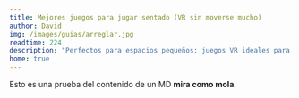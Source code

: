 ```yaml
---
title: Mejores juegos para jugar sentado (VR sin moverse mucho)
author: David
img: /images/guias/arreglar.jpg
readtime: 224
description: "Perfectos para espacios pequeños: juegos VR ideales para jugar sin levantarte."
home: true
---
```

Esto es una prueba del contenido de un MD **mira como mola**.